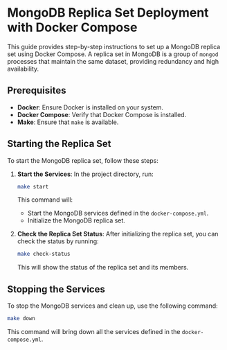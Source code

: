 # MongoDB Replica Set Deployment with Docker Compose

This guide provides step-by-step instructions to set up a MongoDB replica set using Docker Compose. A replica set in MongoDB is a group of `mongod` processes that maintain the same dataset, providing redundancy and high availability.

## Prerequisites

- **Docker**: Ensure Docker is installed on your system.
- **Docker Compose**: Verify that Docker Compose is installed.
- **Make**: Ensure that `make` is available.

## Starting the Replica Set

To start the MongoDB replica set, follow these steps:

1. **Start the Services**: In the project directory, run:

   ```bash
   make start
   ```

   This command will:
   - Start the MongoDB services defined in the `docker-compose.yml`.
   - Initialize the MongoDB replica set.

2. **Check the Replica Set Status**: After initializing the replica set, you can check the status by running:

   ```bash
   make check-status
   ```

   This will show the status of the replica set and its members.

## Stopping the Services

To stop the MongoDB services and clean up, use the following command:

```bash
make down
```

This command will bring down all the services defined in the `docker-compose.yml`.